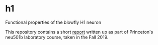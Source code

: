 # h1
Functional properties of the blowfly H1 neuron

This repository contains a short [report](https://raw.githubusercontent.com/jyanar/h1/main/yanar_lr1.pdf) written up as part of Princeton's neu501b laboratory course, taken in the Fall 2019.
